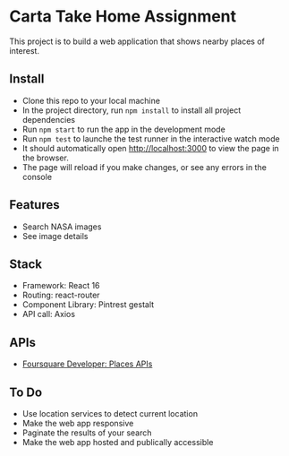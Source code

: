 # Carta Take Home Assignment
This project is to build a web application that shows nearby places of interest.

## Install
- Clone this repo to your local machine
- In the project directory, run `npm install` to install all project dependencies
- Run `npm start` to run the app in the development mode
- Run `npm test` to launche the test runner in the interactive watch mode
- It should automatically open [http://localhost:3000](http://localhost:3000) to view the page in the browser.
- The page will reload if you make changes, or see any errors in the console

## Features
- Search NASA images
- See image details 

## Stack
- Framework: React 16
- Routing: react-router
- Component Library: Pintrest gestalt 
- API call: Axios
 
 ## APIs
 - [Foursquare Developer: Places APIs](https://developer.foursquare.com/docs/)

 ## To Do
- Use location services to detect current location
- Make the web app responsive
- Paginate the results of your search
- Make the web app hosted and publically accessible
